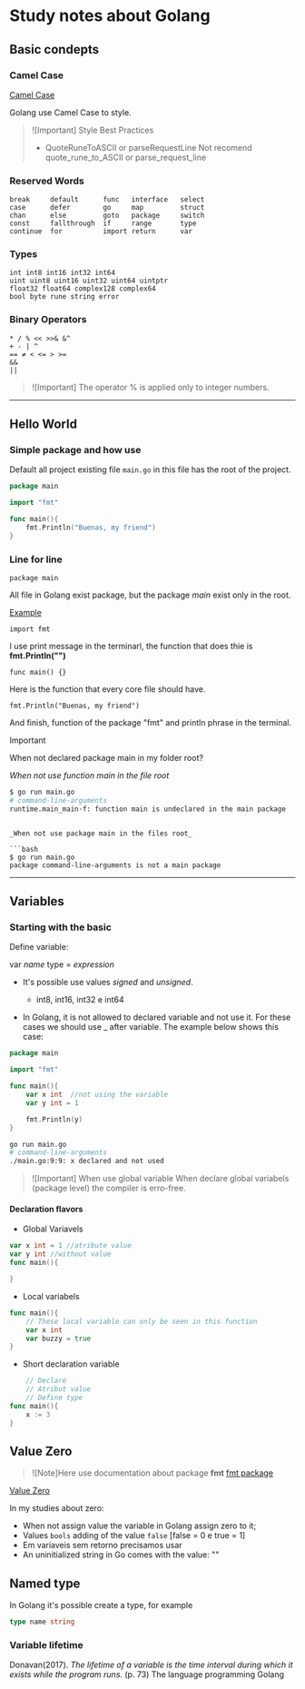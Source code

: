 # Study notes about Golang

## Basic condepts

### Camel Case

[Camel Case](https://en.wikipedia.org/wiki/Camel_case)

Golang use Camel Case to style.

> ![Important] Style
> Best Practices 
> - QuoteRuneToASCII or parseRequestLine
> Not recomend
> quote_rune_to_ASCII or parse_request_line


### Reserved Words

```
break     default      func   interface   select
case      defer        go     map         struct 
chan      else         goto   package     switch
const     fallthrough  if     range       type
continue  for          import return      var
```

### Types 

```
int int8 int16 int32 int64
uint uint8 uint16 uint32 uint64 uintptr
float32 float64 complex128 complex64
bool byte rune string error
```


### Binary Operators

```
* / % << >>& &^
+ - | ^
== ≠ < <= > >=
&&
||
```
> ![Important]
> The operator % is applied only to integer numbers.

---
## Hello World

### Simple package and how use

Default all project existing file `main.go` in this file has the root of the project.


```go
package main

import "fmt"

func main(){
    fmt.Println("Buenas, my friend")
}
```

### Line for line

```package main``` 

All file in Golang exist package, but the package *main* exist only in the root.

[Example](simple-packages-and-main)

```import fmt```

I use print message in the terminarl, the function that does thie is **fmt.Println("")**


```func main() {}```

Here  is the function that every core file should have.


```fmt.Println("Buenas, my friend")```

And finish, function of the package "fmt" and println phrase in the terminal.

> [!Important]
> When not declared package main in my folder root?
> 

_When not use function main in the file root_


```bash
$ go run main.go 
# command-line-arguments
runtime.main_main·f: function main is undeclared in the main package
``````
```

_When not use package main in the files root_

```bash
$ go run main.go
package command-line-arguments is not a main package
```


---

## Variables

### Starting with the basic

Define variable:

var _name_ type = _expression_



- It's possible use values _signed_ and _unsigned_.
    -  int8, int16, int32 e int64

- In Golang, it is not allowed to declared variable and not use it. For these cases we should use _ after variable. The example below shows this case:

```go
package main

import "fmt"

func main(){
    var x int  //not using the variable
    var y int = 1

    fmt.Println(y)
}
```

```bash
go run main.go
# command-line-arguments
./main.go:9:9: x declared and not used
```

> ![Important] When use global variable
> When declare global variabels (package level) the compiler is erro-free.

#### Declaration flavors
- Global Variavels
```go
var x int = 1 //atribute value
var y int //without value
func main(){ 

}
```
- Local variabels
```go
func main(){
    // These local variable can only be seen in this function
    var x int
    var buzzy = true
}
```
- Short declaration variable
```go
    // Declare
    // Atribut value
    // Define type 
func main(){
    x := 3
}
```
## Value Zero

> ![Note]Here use documentation about package **fmt**
> [fmt package](https://pkg.go.dev/fmt)

[Value Zero](variables/variable-zero.go)


In my studies about zero:

- When not assign value the variable in Golang assign zero to it;
- Values `bools` adding of the value `false` [false = 0 e true = 1]
- Em variaveis sem retorno precisamos usar
- An uninitialized string in Go comes with the value: ""

## Named type

In Golang it's possible create a type, for example


```go
type name string
```



### Variable lifetime

Donavan(2017). _The lifetime of a variable is the time interval during which it exists while the program runs._ (p. 73) The language programming Golang

